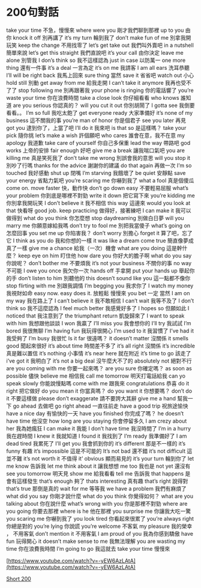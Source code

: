 # 200句對話

take your time 不急，慢慢來
where were you 剛才我們聊到那裡
up to you 由你
knock it off 別再講了
it’s my turn 輪到我了
don’t make fun of me 別拿我開玩笑
keep the change 不用找零了
let’s get take out 我們叫外賣吧
in a nutshell 簡單來說
let’s get this straight 我們直說吧
it’s your call 由你決定
leave me alone 別管我
I don’s think so 我不這樣認為
just in case 以防萬一
one more thing 還有一件事
it’s a deal 一言為定
it’s on me 我請客
I am all ears 洗耳恭聽
I’ll will be right back 我馬上回來
sure thing 當然
save it 省省吧
watch out 小心
hold still 別動
get away from me 給我走開
I can’t take it anymore 我再也受不了了
stop following me 別再跟著我
your phone is ringing 你的電話響了
you’re waste your time 你在浪費時間
take a close look 你仔細看看
who knows 誰知道
are you serious 你認真的？
will you cut it out 你別胡鬧了
I gotta see 我倒要看看。。
I’m so full 我吃太飽了
get everyone ready 大家準備好
it’s none of my business 這不關我的事
you’re man of honor 你是個君子
see you later 再見
got you 逮到你了，上當了吧
I’ll do it 我來吧
is that so 是這樣嗎？
take your pick 隨你挑
let’s make a wish 許個願吧
who cares 誰會在意，我不在意
my apology 我道歉
take care of yourself 你自己多保重
lead the way 帶路吧
god works 上帝的安排
fair enough 好吧
give me a break 讓我喘口氣吧
you are killing me 真是笑死我了
don’t take me wrong 別誤會我的意思
will you stop it 別吵了行嗎
thanks for the advice 謝謝你的建議
do that again 再做一次
I’m so touched 我好感動
shut up 閉嘴
I’m starving 我餓壞了
be quiet 安靜點
save your energy 省點力氣吧
you’re scaring me 你嚇到我了
what a fool 真是個傻瓜
come on. move faster 快，動作快
don’t go down easy 不要輕易屈服
what’s your problem 你到底是哪裡不對勁
write it down 把它寫下來
you’re kidding me 你別拿我開玩笑
I don’t believe it 我不相信
this way 這邊來
would you look at that 快看呀
good job. keep practicing 做得好，接著練吧
I can make it 我可以做得到
what do you think 你怎麼想
stop daydreaming 別做白日夢
will you marry me 你願意嫁給我嗎
don’t try to fool me 別把我當傻子
what’s going on 怎麼回事
you set me up 你陷害我？
don’t worry 別擔心
forget it 算了吧，忘了它
I think as you do 我和你想的一樣
it was like a dream come true 簡直像夢成真了一樣
give me a chance 給我（一次）機會
what are you doing 這是幹什麼？
keep eye on him 盯住他
how dare you 你好大的膽子啊
what do you say 你說呢？
don’t bother me 不要煩我
it’s not your business 不關你的事
no way 不可能
I owe you once 我欠你一次
hands off 手拿開
put your hands up 舉起你的手
don’t listen to him 別聽他的
this doesn’t sound like you 這一點都不像你
stop flirting with me 別跟我調情
I’m begging you 我求你了
I watch my money 我視財如命
easy now. easy does it. 放輕鬆 慢慢來
you bet 一定 當然
I am on my way 我在路上了
I can’t believe it 我不敢相信
I can’t wait 我等不及了
I don’t think so 我不這麼認為
I feel much better 我感覺好多了
I hopes so 但願如此
I noticed that 我注意到了
the triumphant return 凱旋歸來了
I want to speak with him 我想跟他談談
I won 我贏了
I’ll miss you 我會想你的
I’ll try 我試試
I’m bored 我很無聊
I’m having fun 我玩得很開心
I’m used to it 我習慣了
I’ve had it 我受夠了
I’m busy 我很忙
Is it far 很遠嗎？
it doesn’t matter 沒關係
it smells good 聞起來很好
it’s about time 時間差不多了
it’s all right 沒關係
it’s incredible 真是難以置信
it’s nothing 小事情
it’s near here 就在附近
it’s time to go 該走了
i’ve got it 我明白了
it’s not a big deal 沒午麼大不了的
absolutely not 絕對不行
are you coming with me 你要一起來嗎？
are you sure 你確定嗎？
as soon as possible 儘快
believe me 相信我
call me tomorrow 明天打電話給我
can yo speak slowly 你能說慢點嗎
come with me 跟我來
congratulations 恭喜
do it right 把它做好
do you mean it 你當真嗎？
do you want it 你想要嗎？
don’t do it 不要這樣做
please don’t exaggerate 請不要誇大其辭
give me a hand 幫我一下
go ahead 去做吧
go right ahead 一直往前走
have a good trip 祝旅途愉快
have a nice day 有愉快的一天
have you finished 你完成了嗎？
he doesn’t have time 他沒空
how long are you staying 你會停留多久
I am crezy about her 我為她瘋狂
I can make it 我能
I don’t have time 我沒時間了
I’m in a hurry 我在趕時間
I knew it 我就知道
I found it 我找到了
I’m ready 我準備好了
I am dead tired 我累死了
I’ll get you 我會抓到你的
it’s different 那是不一樣的
it’s funny 有趣
it’s impossible 這是不可能的
It’s not bad 還不錯
it’s not difficult 這並不難
it’s not worth it 不值得
it’ obvious 顯而易見的
it’s your turn 輪到你了
let me know 告訴我
let me think about it 讓我想想
me too 我也是
not yet 還沒有
see you tomorrow 明天見
show me 給我看看
tell me 告訴我
that happens 是會有這樣發生
that’s enough 夠了
thats interesting 真有趣
that’s right 說得對
that’s true 那倒是真的
wait for me 等等我
we have a problem 我們有麻煩了
what did you say 你剛才說什麼
what do you think 你覺得如何？
what are you talking about 你在說什麼
what’s wrong with you 你是那裡不對勁
where are you going 你要去那裡
where is he 他在那裡
you surprise me 你讓我大吃一驚
you scaring me 你嚇到我了
you look tired 你看起來很累了
you’re always right 你總是對的
you’re lying 你說謊
you’re welcome 不客氣
my pleasure 我的榮幸 ， 不用客氣
don’t mention it 不用客氣
I am proud of you 我為你感到驕傲
have fun 玩得開心
it doesn’t make sense to me 我無法理解
you are wasting my time 你在浪費我時間
I’m going to go 我這就去
take your time 慢慢來

[https://www.youtube.com/watch?v=-yEW6AzLAtA](https://www.youtube.com/watch?v=-yEW6AzLAtA)

[Short 200](200%E5%8F%A5%E5%B0%8D%E8%A9%B1%2014b031e417b24844872e07646ad84c9f/Short%20200%20363cfec0be474342b2128be2cc74881a.md)